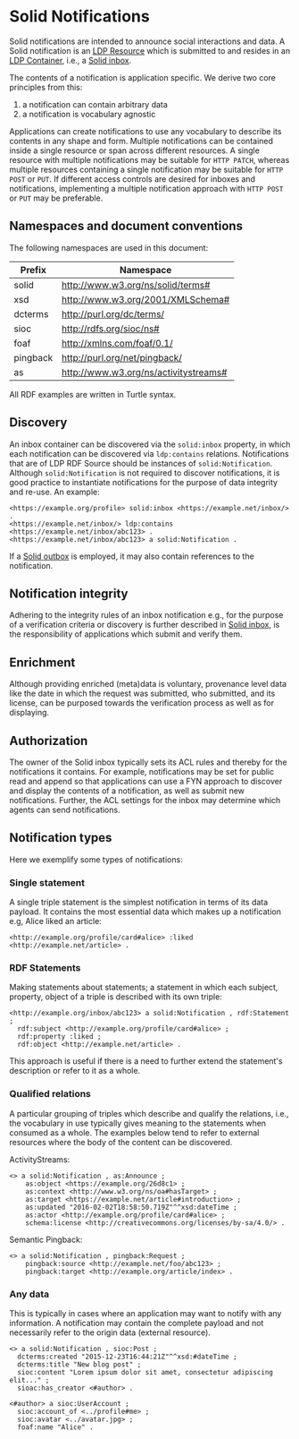 # Solid Notifications

Solid notifications are intended to announce social interactions and data. A Solid notification is an [LDP Resource](https://www.w3.org/TR/ldp/#ldpr) which is submitted to and resides in an [LDP Container](https://www.w3.org/TR/ldp/#ldpc), i.e., a [Solid inbox](inbox.md).

The contents of a notification is application specific. We derive two core principles from this:

1. a notification can contain arbitrary data
2. a notification is vocabulary agnostic

Applications can create notifications to use any vocabulary to describe its contents in any shape and form. Multiple notifications can be contained inside a single resource or span across different resources. A single resource with multiple notifications may be suitable for `HTTP PATCH`, whereas multiple resources containing a single notification may be suitable for `HTTP POST` or `PUT`. If different access controls are desired for inboxes and notifications, implementing a multiple notification approach with `HTTP POST` or `PUT` may be preferable.


## Namespaces and document conventions
The following namespaces are used in this document:

|Prefix|Namespace
|------|---------
|solid|http://www.w3.org/ns/solid/terms#
|xsd|http://www.w3.org/2001/XMLSchema#
|dcterms|http://purl.org/dc/terms/
|sioc|http://rdfs.org/sioc/ns#
|foaf|http://xmlns.com/foaf/0.1/
|pingback|http://purl.org/net/pingback/
|as|http://www.w3.org/ns/activitystreams#



All RDF examples are written in Turtle syntax.

## Discovery
An inbox container can be discovered via the `solid:inbox` property, in which each notification can be discovered via `ldp:contains` relations. Notifications that are of LDP RDF Source should be instances of `solid:Notification`. Although `solid:Notification` is not required to discover notifications, it is good practice to instantiate notifications for the purpose of data integrity and re-use. An example:
```
<https://example.org/profile> solid:inbox <https://example.net/inbox/> .
<https://example.net/inbox/> ldp:contains <https://example.net/inbox/abc123> .
<https://example.net/inbox/abc123> a solid:Notification .
```

If a [Solid outbox](outbox.md) is employed, it may also contain references to the notification.


## Notification integrity
Adhering to the integrity rules of an inbox notification e.g., for the purpose of a verification criteria or discovery is further described in [Solid inbox](inbox.md#shapes-constraint), is the responsibility of applications which submit and verify them.


## Enrichment
Although providing enriched (meta)data is voluntary, provenance level data like the date in which the request was submitted, who submitted, and its license, can be purposed towards the verification process as well as for displaying.


## Authorization
The owner of the Solid inbox typically sets its ACL rules and thereby for the notifications it contains. For example, notifications may be set for public read and append so that applications can use a FYN approach to discover and display the contents of a notification, as well as submit new notifications. Further, the ACL settings for the inbox may determine which agents can send notifications.


## Notification types
Here we exemplify some types of notifications:

### Single statement
A single triple statement is the simplest notification in terms of its data payload. It contains the most essential data which makes up a notification e.g, Alice liked an article:
```
<http://example.org/profile/card#alice> :liked <http://example.net/article> .
```

### RDF Statements
Making statements about statements; a statement in which each subject, property, object of a triple is described with its own triple:
```
<http://example.org/inbox/abc123> a solid:Notification , rdf:Statement ;
  rdf:subject <http://example.org/profile/card#alice> ;
  rdf:property :liked ;
  rdf:object <http://example.net/article> .
```
This approach is useful if there is a need to further extend the statement's description or refer to it as a whole.

### Qualified relations
A particular grouping of triples which describe and qualify the relations, i.e., the vocabulary in use typically gives meaning to the statements when consumed as a whole. The examples below tend to refer to external resources where the body of the content can be discovered.

ActivityStreams:
```
<> a solid:Notification , as:Announce ;
    as:object <https://example.org/26d8c1> ;
    as:context <http://www.w3.org/ns/oa#hasTarget> ;
    as:target <https://example.net/article#introduction> ;
    as:updated "2016-02-02T18:58:50.719Z"^^xsd:dateTime ;
    as:actor <http://example.org/profile/card#alice> ;
    schema:license <http://creativecommons.org/licenses/by-sa/4.0/> .
```

Semantic Pingback:
```
<> a solid:Notification , pingback:Request ;
    pingback:source <http://example.net/foo/abc123> ;
    pingback:target <http://example.org/article/index> .
```

### Any data
This is typically in cases where an application may want to notify with any information. A notification may contain the complete payload and not necessarily refer to the origin data (external resource).
```
<> a solid:Notification , sioc:Post ;
  dcterms:created "2015-12-23T16:44:21Z"^^xsd:#dateTime ;
  dcterms:title "New blog post" ;
  sioc:content "Lorem ipsum dolor sit amet, consectetur adipiscing elit..." ;
  sioac:has_creator <#author> .

<#author> a sioc:UserAccount ;
  sioc:account_of <../profile#me> ;
  sioc:avatar <../avatar.jpg> ;
  foaf:name "Alice" .
```
